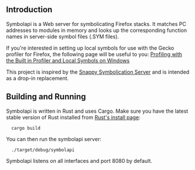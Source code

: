 Introduction
--------

Symbolapi is a Web server for symbolicating Firefox stacks. It matches PC addresses to modules in memory and looks up the corresponding
function names in server-side symbol files (.SYM files).

If you're interested in setting up local symbols for use with the Gecko profiler for Firefox, the following page will be useful to you:
[Profiling with the Built in Profiler and Local Symbols on Windows](https://developer.mozilla.org/en/Performance/Profiling_with_the_Built-in_Profiler_and_Local_Symbols_on_Windows)

This project is inspired by the [Snappy Symbolication Server](https://github.com/mozilla/Snappy-Symbolication-Server/) and is intended
as a drop-in replacement.

Building and Running
--------------------

Symbolapi is written in Rust and uses Cargo. Make sure you have the latest stable version of Rust installed from
[Rust's install page](http://www.rust-lang.org/install.html):

```
  cargo build
```

You can then run the symbolapi server:

```
  ./target/debug/symbolapi
```

Symbolapi listens on all interfaces and port 8080 by default.
